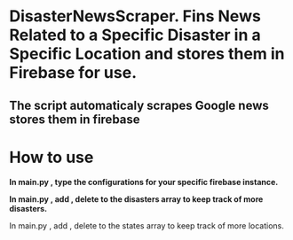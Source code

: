 # DisasterNewsScraper. Fins News Related to a Specific Disaster in a Specific Location and stores them in Firebase for use.

<h2>
The script automaticaly scrapes Google news  stores them in firebase </h2>

<h1> How to use </h1>

<b> In main.py , type the configurations for your specific firebase instance. </b>

<b> In main.py , add , delete to the disasters array to keep track of more disasters. </b>

</b> In main.py , add , delete to the states array to keep track of more locations. </b>
